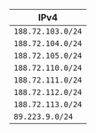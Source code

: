 | IPv4               |
|--------------------|
| `188.72.103.0/24`  |
| `188.72.104.0/24`  |
| `188.72.105.0/24`  |
| `188.72.110.0/24`  |
| `188.72.111.0/24`  |
| `188.72.112.0/24`  |
| `188.72.113.0/24`  |
| `89.223.9.0/24`    |